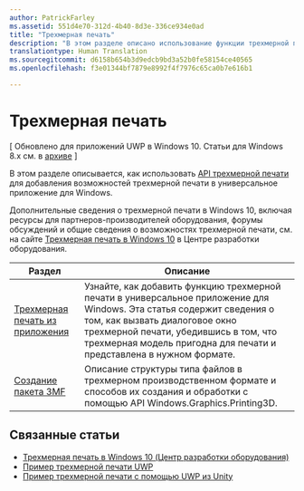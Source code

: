```yaml
---
author: PatrickFarley
ms.assetid: 551d4e70-312d-4b40-8d3e-336ce934e0ad
title: "Трехмерная печать"
description: "В этом разделе описано использование функции трехмерной печати в универсальном приложении для Windows."
translationtype: Human Translation
ms.sourcegitcommit: d6158b654b3d9edcb9bd3a52b0fe58154ce40565
ms.openlocfilehash: f3e01344bf7879e8992f4f7976c65ca0b7e616b1

---
```

# Трехмерная печать

\[ Обновлено для приложений UWP в Windows 10. Статьи для Windows 8.x см. в [архиве](http://go.microsoft.com/fwlink/p/?linkid=619132) \]

В этом разделе описывается, как использовать [API трехмерной печати](https://msdn.microsoft.com/library/windows/apps/windows.graphics.printing3d.aspx) для добавления возможностей трехмерной печати в универсальное приложение для Windows.  

<!-- ![the 3D printing from Unity sample uses Windows 3D print APIs to facilitate the printing of a textured model asset from Unity software](images/unity-app-screenshot-002.png) -->

Дополнительные сведения о трехмерной печати в Windows 10, включая ресурсы для партнеров-производителей оборудования, форумы обсуждений и общие сведения о возможностях трехмерной печати, см. на сайте [Трехмерная печать в Windows 10](https://developer.microsoft.com/windows/hardware/3d-print-support-windows-10) в Центре разработки оборудования.

| Раздел | Описание | 
|-------|-------------|
| [Трехмерная печать из приложения](3d-print-from-app.md) | Узнайте, как добавить функцию трехмерной печати в универсальное приложение для Windows. Эта статья содержит сведения о том, как вызвать диалоговое окно трехмерной печати, убедившись в том, что трехмерная модель пригодна для печати и представлена в нужном формате. |
| [Создание пакета 3MF](generate-3mf.md) | Описание структуры типа файлов в трехмерном производственном формате и способов их создания и обработки с помощью API Windows.Graphics.Printing3D. |

## Связанные статьи

* [Трехмерная печать в Windows 10 (Центр разработки оборудования)](https://developer.microsoft.com/windows/hardware/3d-print-support-windows-10)
* [Пример трехмерной печати UWP](https://github.com/Microsoft/Windows-universal-samples/tree/master/Samples/3DPrinting)
* [Пример трехмерной печати с помощью UWP из Unity](https://github.com/Microsoft/Windows-universal-samples/tree/master/Samples/3DPrintingFromUnity)

 




<!--HONumber=Sep16_HO2-->


